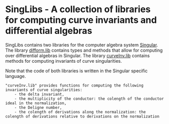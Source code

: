 <h1>
  SingLibs - A collection of libraries for computing curve invariants and differential algebras
</h1>

SingLibs contains two libraries for the computer algebra system [Singular](https://www.singular.uni-kl.de/).
The library [difform.lib](https://www.singular.uni-kl.de/Manual/4-1-3/sing_2481.htm) contains types and methods that allow for computing over differential algebras in Singular.
The library [curveInv.lib](https://www.singular.uni-kl.de/Manual/4-2-0/sing_1259.htm) contains methods for computing invariants of curve singularities.

Note that the code of both libraries is written in the Singular specific language.

```
"curveInv.lib" provides functions for computing the following invariants of curve singularities: 
    - the delta invariant,
    - the multiplicity of the conductor: the colength of the conductor ideal in the normalization,
    - the Deligne number,
    - the colength of derivations along the normalization: the colength of derivations relative to derivations on the normalization
```

